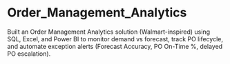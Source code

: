 # Order_Management_Analytics
Built an Order Management Analytics solution (Walmart-inspired) using SQL, Excel, and Power BI to monitor demand vs forecast, track PO lifecycle, and automate exception alerts (Forecast Accuracy, PO On-Time %, delayed PO escalation).
